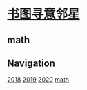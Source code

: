 # [书图寻意邻星](https://wongoo.gitee.io/sons)

## math

## Navigation
[2018](/shutu/2018/)
[2019](/shutu/2019/)
[2020](/shutu/2020/)
[math](/shutu/math/)
